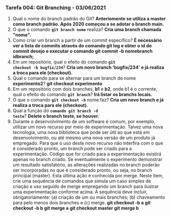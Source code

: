 ### Tarefa 004: Git Branching - 03/06/2021

1. Qual o nome do branch padrão do Git?
**Anteriomente se utiliza a master como branch padrão. Após 2020 começou a se adotar o branch main.**
2. O que o comando **<code>git branch nome</code>** realiza?
**Cria uma branch chamada "nome".**
3. Como criar um branch a partir de um commit específico?
**É necessário ver a lista de commits através do comando git log e obter o id do commit desejo e executar o comando git commit -b nomebranch idbranch;**
4. Em um repositório, qual o efeito do comando **<code>git checkout -b bugfix/234</code>**?
**Cria um novo branch 'bugfix/234' e já realiza a troca para ele (checkout).**
5. Qual o comando para se alternar para um branch de nome **experimento2**?
**git checkout experimento**
6. Em um repositório com dois branches, **b1** e **b2**, onde b1 é o corrente, qual o efeito do comando **<code>git branch</code>**?
**Irá listar os branchs locais.**
7. O que o comando **<code>git checkout -b</code>** nome faz?
**Cria um novo branch e já realiza a troca para ele (checkout).**
8. Qual a função do <code>**comando git branch -d teste</code>**?
**Delete o branch teste, se houver.**
9. Durante o desenvolvimento de um software é comum, por exemplo, utilizar um novo recurso por meio de experimentação. Talvez uma nova tecnologia, uma nova biblioteca que pode ser útil ao que está em desenvolvimento, ou até mesmo uma nova versão de um produto já empregado. Para que o uso deste novo recurso não interfira com o que é considerado pronto, um branch pode ser criado para a experimentação. Código que for criado para a experimentação existirá apenas no branch criado. Se eventualmente o experimento demonstrar um resultado satisfatório, as alterações realizadas no branch poderão ser incorporadas no que é considerado pronto, ou seja, no branch principal (master). Esta última ação é conhecida por merge. Neste item, crie uma sequência de comandos que simula um caso simples de criação e uso seguido de merge empregando um branch para ilustrar uma experimentação conforme acima. A sequência deve incluir, obrigatoriamente: (a) criação de um ou mais branches; (b) chaveamento para pelo menos dois branches e (c) merge.
**git checkout -b a**
**git checkout -b b**
**git merge a**
**git checkout master**
**git merge b**